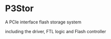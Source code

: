 # P3Stor
A PCIe interface flash storage system

including the driver, FTL logic and Flash controller
